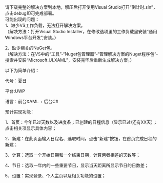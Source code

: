 请下载完整的解决方案到本地，解压后打开使用Visual Studio打开“倒计时.sln”，点击debug即可完成部署。  
可能出现的问题：  
1、缺少VS工作负载，无法打开解决方案。  
（解决方法：打开Visual Studio Installer，在修改选项里的工作负载里安装“通用Windows平台开发”,安装。）  

2、缺少相关的NuGet包。  
（解决方法：在VS中的“工具”-“Nuget包管理器”-“管理解决方案的Nuget程序包”-搜索并安装“Microsoft.UI.XAML”，安装完毕后重新生成解决方案。）  
  
    
    
以下为简单介绍：  

代号：夏日

平台:UWP

语言：前台XAML + 后台C#

预计实现功能：

1、首页：今年已过天数以及进度条；已创建的日程信息（显示已过/还有XX天）；点击相关项显示具体内容；

2、新建：在此页面输入日程名、选取时间，点击“新建”按钮，在首页完成日程的新建；

3、计算：选取一个开始日期和一个结束日期，计算两者相差的天数等；

4、节日：选取一年内的一些重要节日，显示当天距离所显示节日的日数差；

5、设置：实现登录、个人主页以及相关功能的设置；

